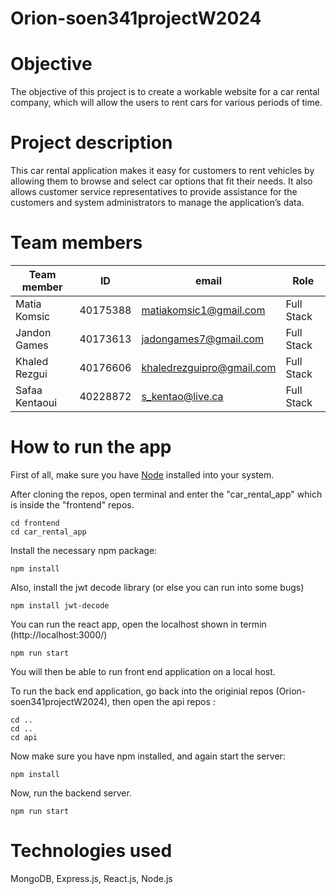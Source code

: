 # Orion-soen341projectW2024
# Objective
The objective of this project is to create a workable website for a car rental company, which will allow the users to rent cars for various periods of time. 

# Project description
This car rental application makes it easy for customers to rent vehicles by allowing them to browse and select car options that fit their needs. It also allows customer service representatives to provide assistance for the customers and system administrators to manage the application’s data.

# Team members
| Team member | ID | email | Role |
|-----|-----|-----|-----|
|Matia Komsic|40175388|matiakomsic1@gmail.com|Full Stack|
|Jandon Games|40173613|jadongames7@gmail.com|Full Stack|
|Khaled Rezgui|40176606|khaledrezguipro@gmail.com|Full Stack|
|Safaa Kentaoui|40228872|s_kentao@live.ca|Full Stack|

# How to run the app
First of all, make sure you have [Node](https://nodejs.org/en) installed into your system. 

After cloning the repos, open terminal and enter the "car_rental_app" which is inside the "frontend" repos. 
```
cd frontend
cd car_rental_app
```
Install the necessary npm package:
```
npm install
```

Also, install the jwt decode library (or else you can run into some bugs)

```
npm install jwt-decode
```
You can run the react app, open the localhost shown in termin (http://localhost:3000/)
```
npm run start
```
You will then be able to run front end application on a local host. 

To run the back end application, go back into the originial repos (Orion-soen341projectW2024), then open the api repos :
```
cd ..
cd ..
cd api
```

Now make sure you have npm installed, and again start the server:
```
npm install
```
Now, run the backend server.
```
npm run start
```

# Technologies used
MongoDB, Express.js, React.js, Node.js
